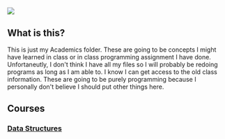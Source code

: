 # [![](https://www.lyon.edu/assets/2433/logo-og-1500.png)](#)

## What is this?

This is just my Academics folder. These are going to be concepts I might have learned in class or in class programming assignment I have done.
Unfortaneutly, I don't think I have all my files so I will probably be redoing programs as long as I am able to. I know I can get access to the old class information. These are going to be purely programming because I personally don't believe I should put other things here.



## Courses 

### [Data Structures](https://github.com/dewy413/Academics/tree/main/Data%20Structures)
